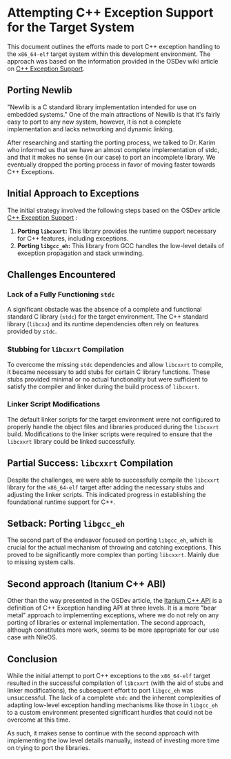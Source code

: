 # Attempting C++ Exception Support for the Target System

This document outlines the efforts made to port C++ exception handling to the `x86_64-elf` target system within this
development environment. The approach was based on the information provided in the OSDev wiki article on [C++ Exception Support](https://wiki.osdev.org/C%2B%2B_Exception_Support).

## Porting Newlib
"Newlib is a C standard library implementation intended for use on embedded systems." One of the main attractions of Newlib is that it's fairly easy to port to any new system, however, it is not a complete implementation and lacks networking and dynamic linking.

After researching and starting the porting process, we talked to Dr. Karim who informed us that we have an almost complete implementation of stdc, and that it makes no sense (in our case) to port an incomplete library. We eventually dropped the porting process in favor of moving faster towards C++ Exceptions.

## Initial Approach to Exceptions

The initial strategy involved the following steps based on the OSDev article [C++ Exception Support](https://wiki.osdev.org/C%2B%2B_Exception_Support) :

1.  **Porting `libcxxrt`:** This library provides the runtime support necessary for C++ features, including exceptions.
2.  **Porting `libgcc_eh`:** This library from GCC handles the low-level details of exception propagation and stack
    unwinding.

## Challenges Encountered

### Lack of a Fully Functioning `stdc`

A significant obstacle was the absence of a complete and functional standard C library (`stdc`) for the target
environment. The C++ standard library (`libcxx`) and its runtime dependencies often rely on features provided by `stdc`.

### Stubbing for `libcxxrt` Compilation

To overcome the missing `stdc` dependencies and allow `libcxxrt` to compile, it became necessary to add stubs for
certain C library functions. These stubs provided minimal or no actual functionality but were sufficient to satisfy the
compiler and linker during the build process of `libcxxrt`.

### Linker Script Modifications

The default linker scripts for the target environment were not configured to properly handle the object files and
libraries produced during the `libcxxrt` build. Modifications to the linker scripts were required to ensure that the
`libcxxrt` library could be linked successfully.

## Partial Success: `libcxxrt` Compilation

Despite the challenges, we were able to successfully compile the `libcxxrt` library for the `x86_64-elf` target after
adding the necessary stubs and adjusting the linker scripts. This indicated progress in establishing the foundational
runtime support for C++.

## Setback: Porting `libgcc_eh`

The second part of the endeavor focused on porting `libgcc_eh`, which is crucial for the actual mechanism of throwing
and catching exceptions. This proved to be significantly more complex than porting `libcxxrt`. Mainly due to missing system calls.

## Second approach (Itanium C++ ABI)
Other than the way presented in the OSDev article, the [Itanium C++ API](https://itanium-cxx-abi.github.io/cxx-abi/abi-eh.html) is a definition of C++ Exception handling API at three levels. It is a more "bear metal" approach to implementing exceptions, where we do not rely on any porting of libraries or external implementation. The second approach, although constitutes more work, seems to be more appropriate for our use case with NileOS.

## Conclusion

While the initial attempt to port C++ exceptions to the `x86_64-elf` target resulted in the successful compilation of
`libcxxrt` (with the aid of stubs and linker modifications), the subsequent effort to port `libgcc_eh` was unsuccessful.
The lack of a complete `stdc` and the inherent complexities of adapting low-level exception handling mechanisms like
those in `libgcc_eh` to a custom environment presented significant hurdles that could not be overcome at this time.

As such, it makes sense to continue with the second approach with implementing the low level details manually, instead of investing more time on trying to port the libraries.